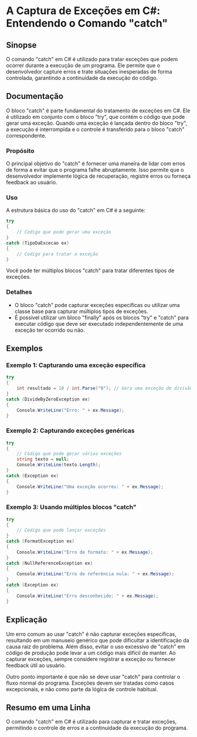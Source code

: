 <!--
Meta Description: # A Captura de Exceções em C#: Entendendo o Comando "catch" ## Sinopse O comando "catch" em C# é utilizado para tratar exceções que podem ocorrer dura...
Meta Keywords: catch, exceções, que, uma, código
-->

# A Captura de Exceções em C#: Entendendo o Comando "catch"

## Sinopse
O comando "catch" em C# é utilizado para tratar exceções que podem ocorrer durante a execução de um programa. Ele permite que o desenvolvedor capture erros e trate situações inesperadas de forma controlada, garantindo a continuidade da execução do código.

## Documentação
O bloco "catch" é parte fundamental do tratamento de exceções em C#. Ele é utilizado em conjunto com o bloco "try", que contém o código que pode gerar uma exceção. Quando uma exceção é lançada dentro do bloco "try", a execução é interrompida e o controle é transferido para o bloco "catch" correspondente.

### Propósito
O principal objetivo do "catch" é fornecer uma maneira de lidar com erros de forma a evitar que o programa falhe abruptamente. Isso permite que o desenvolvedor implemente lógica de recuperação, registre erros ou forneça feedback ao usuário.

### Uso
A estrutura básica do uso do "catch" em C# é a seguinte:

```csharp
try
{
    // Código que pode gerar uma exceção
}
catch (TipoDaExcecao ex)
{
    // Código para tratar a exceção
}
```

Você pode ter múltiplos blocos "catch" para tratar diferentes tipos de exceções.

### Detalhes
- O bloco "catch" pode capturar exceções específicas ou utilizar uma classe base para capturar múltiplos tipos de exceções.
- É possível utilizar um bloco "finally" após os blocos "try" e "catch" para executar código que deve ser executado independentemente de uma exceção ter ocorrido ou não.

## Exemplos
### Exemplo 1: Capturando uma exceção específica

```csharp
try
{
    int resultado = 10 / int.Parse("0"); // Gera uma exceção de divisão por zero
}
catch (DivideByZeroException ex)
{
    Console.WriteLine("Erro: " + ex.Message);
}
```

### Exemplo 2: Capturando exceções genéricas

```csharp
try
{
    // Código que pode gerar várias exceções
    string texto = null;
    Console.WriteLine(texto.Length);
}
catch (Exception ex)
{
    Console.WriteLine("Uma exceção ocorreu: " + ex.Message);
}
```

### Exemplo 3: Usando múltiplos blocos "catch"

```csharp
try
{
    // Código que pode lançar exceções
}
catch (FormatException ex)
{
    Console.WriteLine("Erro de formato: " + ex.Message);
}
catch (NullReferenceException ex)
{
    Console.WriteLine("Erro de referência nula: " + ex.Message);
}
catch (Exception ex)
{
    Console.WriteLine("Erro desconhecido: " + ex.Message);
}
```

## Explicação
Um erro comum ao usar "catch" é não capturar exceções específicas, resultando em um manuseio genérico que pode dificultar a identificação da causa raiz do problema. Além disso, evitar o uso excessivo de "catch" em código de produção pode levar a um código mais difícil de manter. Ao capturar exceções, sempre considere registrar a exceção ou fornecer feedback útil ao usuário.

Outro ponto importante é que não se deve usar "catch" para controlar o fluxo normal do programa. Exceções devem ser tratadas como casos excepcionais, e não como parte da lógica de controle habitual.

## Resumo em uma Linha
O comando "catch" em C# é utilizado para capturar e tratar exceções, permitindo o controle de erros e a continuidade da execução do programa.